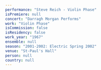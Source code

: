 ```yaml
---
performance: "Steve Reich - Violin Phase"
isPremiere: null
concert: "Darragh Morgan Performs"
work: "Violin Phase"
isCommission: false
isResidency: false
work_year: "1967"
ensemble: null
season: "2001-2002: Electric Spring 2002"
venue: "St-Paul's Hall"
person: null
country: null
---
```



